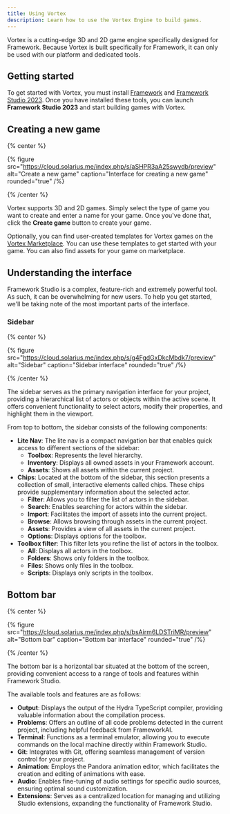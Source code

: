 ```yaml
---
title: Using Vortex
description: Learn how to use the Vortex Engine to build games.
---
```


Vortex is a cutting-edge 3D and 2D game engine specifically designed for Framework. Because Vortex is built specifically for Framework, it can only be used with our platform and dedicated tools.

## Getting started

To get started with Vortex, you must install [Framework](https://dl.solarius.me/app/solarius/framework/installer/latest) and [Framework Studio 2023](https://dl.solarius.me/app/solarius/framework-studio/installer/latest). Once you have installed these tools, you can launch **Framework Studio 2023** and start building games with Vortex.

## Creating a new game

{% center %}

{% figure src="https://cloud.solarius.me/index.php/s/aSHPR3aA25swydb/preview" alt="Create a new game" caption="Interface for creating a new game" rounded="true" /%}

{% /center %}

Vortex supports 3D and 2D games. Simply select the type of game you want to create and enter a name for your game. Once you've done that, click the **Create game** button to create your game.

Optionally, you can find user-created templates for Vortex games on the [Vortex Marketplace](https://marketplace.solarius.me/). You can use these templates to get started with your game. You can also find assets for your game on marketplace.

## Understanding the interface

Framework Studio is a complex, feature-rich and extremely powerful tool. As such, it can be overwhelming for new users. To help you get started, we'll be taking note of the most important parts of the interface.

### Sidebar

{% center %}

{% figure src="https://cloud.solarius.me/index.php/s/g4FgdGxDkcMbdk7/preview" alt="Sidebar" caption="Sidebar interface" rounded="true" /%}

{% /center %}

The sidebar serves as the primary navigation interface for your project, providing a hierarchical list of actors or objects within the active scene. It offers convenient functionality to select actors, modify their properties, and highlight them in the viewport.

From top to bottom, the sidebar consists of the following components:

- **Lite Nav**: The lite nav is a compact navigation bar that enables quick access to different sections of the sidebar:
  - **Toolbox**: Represents the level hierarchy.
  - **Inventory**: Displays all owned assets in your Framework account.
  - **Assets**: Shows all assets within the current project.
- **Chips**: Located at the bottom of the sidebar, this section presents a collection of small, interactive elements called chips. These chips provide supplementary information about the selected actor.
  - **Filter**: Allows you to filter the list of actors in the sidebar.
  - **Search**: Enables searching for actors within the sidebar.
  - **Import**: Facilitates the import of assets into the current project.
  - **Browse**: Allows browsing through assets in the current project.
  - **Assets**: Provides a view of all assets in the current project.
  - **Options**: Displays options for the toolbox.
- **Toolbox filter**: This filter lets you refine the list of actors in the toolbox.
  - **All**: Displays all actors in the toolbox.
  - **Folders**: Shows only folders in the toolbox.
  - **Files**: Shows only files in the toolbox.
  - **Scripts**: Displays only scripts in the toolbox.

## Bottom bar

{% center %}

{% figure src="https://cloud.solarius.me/index.php/s/bsAirm6LDSTriMR/preview" alt="Bottom bar" caption="Bottom bar interface" rounded="true" /%}

{% /center %}

The bottom bar is a horizontal bar situated at the bottom of the screen, providing convenient access to a range of tools and features within Framework Studio.

The available tools and features are as follows:

- **Output**: Displays the output of the Hydra TypeScript compiler, providing valuable information about the compilation process.
- **Problems**: Offers an outline of all code problems detected in the current project, including helpful feedback from FrameworkAI.
- **Terminal**: Functions as a terminal emulator, allowing you to execute commands on the local machine directly within Framework Studio.
- **Git**: Integrates with Git, offering seamless management of version control for your project.
- **Animation**: Employs the Pandora animation editor, which facilitates the creation and editing of animations with ease.
- **Audio**: Enables fine-tuning of audio settings for specific audio sources, ensuring optimal sound customization.
- **Extensions**: Serves as a centralized location for managing and utilizing Studio extensions, expanding the functionality of Framework Studio.
